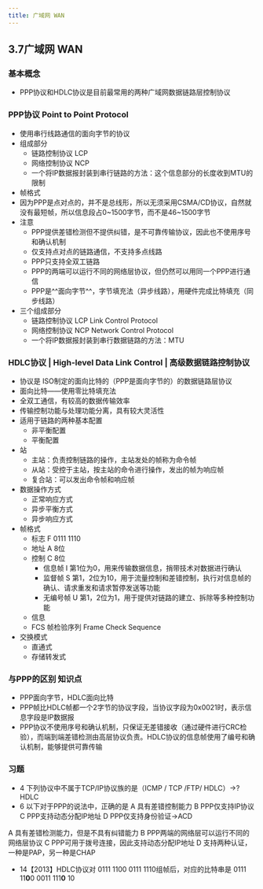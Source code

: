 ```yaml
---
title: 广域网 WAN
---
```

## 3.7广域网 WAN
### 基本概念
- PPP协议和HDLC协议是目前最常用的两种广域网数据链路层控制协议
### PPP协议 Point to Point Protocol
- 使用串行线路通信的面向字节的协议
- 组成部分
    - 链路控制协议 LCP
    - 网络控制协议 NCP
    - 一个将IP数据报封装到串行链路的方法：这个信息部分的长度收到MTU的限制
- 帧格式
- 因为PPP是点对点的，并不是总线形，所以无须采用CSMA/CD协议，自然就没有最短帧，所以信息段占0~1500字节，而不是46~1500字节
- 注意
    - PPP提供差错检测但不提供纠错，是不可靠传输协议，因此也不使用序号和确认机制
    - 仅支持点对点的链路通信，不支持多点线路
    - PPP只支持全双工链路
    - PPP的两端可以运行不同的网络层协议，但仍然可以用同一个PPP进行通信
    - PPP是^^面向字节^^，字节填充法（异步线路），用硬件完成比特填充（同步线路）
- 三个组成部分
    - 链路控制协议 LCP Link Control Protocol
    - 网络控制协议 NCP Network Control Protocol
    - 一个将IP数据报封装到串行数据链路的方法：MTU
### HDLC协议 | High-level Data Link Control | 高级数据链路控制协议
- 协议是 ISO制定的面向比特的（PPP是面向字节的）的数据链路层协议
- 面向比特——使用零比特填充法
- 全双工通信，有较高的数据传输效率
- 传输控制功能与处理功能分离，具有较大灵活性
- 适用于链路的两种基本配置
    - 非平衡配置
    - 平衡配置
- 站
    - 主站：负责控制链路的操作，主站发处的帧称为命令帧
    - 从站：受控于主站，按主站的命令进行操作，发出的帧为响应帧
    - 复合站：可以发出命令帧和响应帧
- 数据操作方式
    - 正常响应方式
    - 异步平衡方式
    - 异步响应方式
- 帧格式
    - 标志 F 0111 1110
    - 地址 A 8位
    - 控制 C 8位
        - 信息帧 I 第1位为0，用来传输数据信息，捎带技术对数据进行确认
        - 监督帧 S 第1，2位为10，用于流量控制和差错控制，执行对信息帧的确认、请求重发和请求暂停发送等功能
        - 无编号帧 U 第1，2位为1，用于提供对链路的建立、拆除等多种控制功能
    - 信息
    - FCS 帧检验序列 Frame Check Sequence
- 交换模式
    - 直通式
    - 存储转发式
### 与PPP的区别  知识点
- PPP面向字节，HDLC面向比特
- PPP帧比HDLC帧都一个2字节的协议字段，当协议字段为0x0021时，表示信息字段是IP数据报
- PPP协议不使用序号和确认机制，只保证无差错接收（通过硬件进行CRC检验），而端到端差错检测由高层协议负责。HDLC协议的信息帧使用了编号和确认机制，能够提供可靠传输

### 习题

- 4 下列协议中不属于TCP/IP协议族的是（ICMP / TCP /FTP/ HDLC）→?  HDLC
- 6 以下对于PPP的说法中，正确的是
A 具有差错控制能力 
B PPP仅支持IP协议
C PPP支持动态分配IP地址
D PPP仅支持身份验证→ACD

A 具有差错检测能力，但是不具有纠错能力
B PPP两端的网络层可以运行不同的网络层协议
C PPP可用于拨号连接，因此支持动态分配IP地址
D 支持两种认证，一种是PAP，另一种是CHAP

- 14【2013】HDLC协议对 0111 1100 0111 1110组帧后，对应的比特串是
0111 11**0**0 0011 111**0** 10
